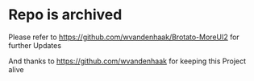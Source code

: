 # Repo is archived
Please refer to https://github.com/wvandenhaak/Brotato-MoreUI2 for further Updates

And thanks to https://github.com/wvandenhaak for keeping this Project alive
